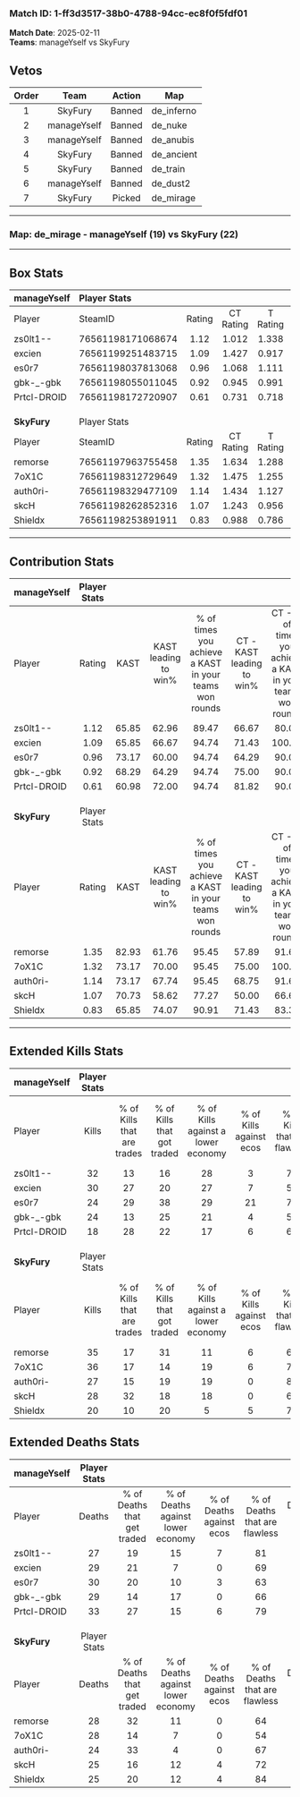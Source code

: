 ### Match ID: 1-ff3d3517-38b0-4788-94cc-ec8f0f5fdf01  
**Match Date**: 2025-02-11  
**Teams**: manageYself vs SkyFury  

## Vetos  

| Order | Team | Action | Map |
| :---: | :--: | :----: | --- |
| 1 | SkyFury | Banned | de_inferno |
| 2 | manageYself | Banned | de_nuke |
| 3 | manageYself | Banned | de_anubis |
| 4 | SkyFury | Banned | de_ancient |
| 5 | SkyFury | Banned | de_train |
| 6 | manageYself | Banned | de_dust2 |
| 7 | SkyFury | Picked | de_mirage |

---  

### **Map**: de_mirage - manageYself (19) vs SkyFury (22)  
---  

## Box Stats  

| **manageYself** | Player Stats      |        |           |          |       |      |       |         |        |      |     |
| :- | :- | :-: | :-: | :-: | :-: | :-: | :-: | :-: | :-: | :-: | :-: |
| Player          | SteamID           | Rating | CT Rating | T Rating | KAST  | ADR  | Kills | Assists | Deaths | K/D  | HS% |
| zs0lt1--        | 76561198171068674 |  1.12  |   1.012   |  1.338   | 65.85 | 77.7 |  32   |    4    |   27   | 1.19 | 34  |
| excien          | 76561199251483715 |  1.09  |   1.427   |  0.917   | 65.85 | 83.9 |  30   |    9    |   29   | 1.03 | 70  |
| es0r7           | 76561198037813068 |  0.96  |   1.068   |  1.111   | 73.17 | 73.0 |  24   |    7    |   30   | 0.80 | 58  |
| gbk-_-gbk       | 76561198055011045 |  0.92  |   0.945   |  0.991   | 68.29 | 62.3 |  24   |   11    |   29   | 0.83 | 58  |
| Prtcl-DROID     | 76561198172720907 |  0.61  |   0.731   |  0.718   | 60.98 | 43.1 |  18   |    5    |   33   | 0.55 | 55  |
|                 |                   |        |           |          |       |      |       |         |        |      |     |
|                 |                   |        |           |          |       |      |       |         |        |      |     |
|                 |                   |        |           |          |       |      |       |         |        |      |     |
| **SkyFury**     | Player Stats      |        |           |          |       |      |       |         |        |      |     |
| Player          | SteamID           | Rating | CT Rating | T Rating | KAST  | ADR  | Kills | Assists | Deaths | K/D  | HS% |
| remorse         | 76561197963755458 |  1.35  |   1.634   |  1.288   | 82.93 | 85.2 |  35   |   14    |   28   | 1.25 | 48  |
| 7oX1C           | 76561198312729649 |  1.32  |   1.475   |  1.255   | 73.17 | 95.5 |  36   |    8    |   28   | 1.29 | 55  |
| auth0ri-        | 76561198329477109 |  1.14  |   1.434   |  1.127   | 73.17 | 82.9 |  27   |   11    |   24   | 1.13 | 66  |
| skcH            | 76561198262852316 |  1.07  |   1.243   |  0.956   | 70.73 | 70.2 |  28   |    3    |   25   | 1.12 | 46  |
| Shieldx         | 76561198253891911 |  0.83  |   0.988   |  0.786   | 65.85 | 56.5 |  20   |    6    |   25   | 0.80 | 20  |
---  

## Contribution Stats  

| **manageYself** | Player Stats |       |                      |                                                        |                           |                                                             |                          |                                                            |
| :- | :-: | :-: | :-: | :-: | :-: | :-: | :-: | :-: |
| Player          |    Rating    | KAST  | KAST leading to win% | % of times you achieve a KAST in your teams won rounds | CT - KAST leading to win% | CT - % of times you achieve a KAST in your teams won rounds | T - KAST leading to win% | T - % of times you achieve a KAST in your teams won rounds |
| zs0lt1--        |     1.12     | 65.85 |        62.96         |                         89.47                          |           66.67           |                            80.00                            |          60.00           |                           100.00                           |
| excien          |     1.09     | 65.85 |        66.67         |                         94.74                          |           71.43           |                           100.00                            |          61.54           |                           88.89                            |
| es0r7           |     0.96     | 73.17 |        60.00         |                         94.74                          |           64.29           |                            90.00                            |          56.25           |                           100.00                           |
| gbk-_-gbk       |     0.92     | 68.29 |        64.29         |                         94.74                          |           75.00           |                            90.00                            |          56.25           |                           100.00                           |
| Prtcl-DROID     |     0.61     | 60.98 |        72.00         |                         94.74                          |           81.82           |                            90.00                            |          64.29           |                           100.00                           |
|                 |              |       |                      |                                                        |                           |                                                             |                          |                                                            |
|                 |              |       |                      |                                                        |                           |                                                             |                          |                                                            |
|                 |              |       |                      |                                                        |                           |                                                             |                          |                                                            |
| **SkyFury**     | Player Stats |       |                      |                                                        |                           |                                                             |                          |                                                            |
| Player          |    Rating    | KAST  | KAST leading to win% | % of times you achieve a KAST in your teams won rounds | CT - KAST leading to win% | CT - % of times you achieve a KAST in your teams won rounds | T - KAST leading to win% | T - % of times you achieve a KAST in your teams won rounds |
| remorse         |     1.35     | 82.93 |        61.76         |                         95.45                          |           57.89           |                            91.67                            |          66.67           |                           100.00                           |
| 7oX1C           |     1.32     | 73.17 |        70.00         |                         95.45                          |           75.00           |                           100.00                            |          64.29           |                           90.00                            |
| auth0ri-        |     1.14     | 73.17 |        67.74         |                         95.45                          |           68.75           |                            91.67                            |          66.67           |                           100.00                           |
| skcH            |     1.07     | 70.73 |        58.62         |                         77.27                          |           50.00           |                            66.67                            |          69.23           |                           90.00                            |
| Shieldx         |     0.83     | 65.85 |        74.07         |                         90.91                          |           71.43           |                            83.33                            |          76.92           |                           100.00                           |
---  

## Extended Kills Stats  

| **manageYself** | Player Stats |                            |                            |                                    |                         |                              |                                 |                                       |                    |           |
| :- | :-: | :-: | :-: | :-: | :-: | :-: | :-: | :-: | :-: | :-: |
| Player          |    Kills     | % of Kills that are trades | % of Kills that got traded | % of Kills against a lower economy | % of Kills against ecos | % of Kills that are flawless | % of Kills that are close duels | % of Kills that are assisted by flash | Pistol Round Kills | AWP Kills |
| zs0lt1--        |      32      |             13             |             16             |                 28                 |            3            |              72              |                6                |                   6                   |         19         |     0     |
| excien          |      30      |             27             |             20             |                 27                 |            7            |              53              |               13                |                   7                   |         1          |     2     |
| es0r7           |      24      |             29             |             38             |                 29                 |           21            |              75              |                4                |                   0                   |         1          |     2     |
| gbk-_-gbk       |      24      |             13             |             25             |                 21                 |            4            |              58              |                8                |                   0                   |         0          |     2     |
| Prtcl-DROID     |      18      |             28             |             22             |                 17                 |            6            |              67              |               11                |                   6                   |         0          |     0     |
|                 |              |                            |                            |                                    |                         |                              |                                 |                                       |                    |           |
|                 |              |                            |                            |                                    |                         |                              |                                 |                                       |                    |           |
|                 |              |                            |                            |                                    |                         |                              |                                 |                                       |                    |           |
| **SkyFury**     | Player Stats |                            |                            |                                    |                         |                              |                                 |                                       |                    |           |
| Player          |    Kills     | % of Kills that are trades | % of Kills that got traded | % of Kills against a lower economy | % of Kills against ecos | % of Kills that are flawless | % of Kills that are close duels | % of Kills that are assisted by flash | Pistol Round Kills | AWP Kills |
| remorse         |      35      |             17             |             31             |                 11                 |            6            |              66              |                6                |                   6                   |         0          |     3     |
| 7oX1C           |      36      |             17             |             14             |                 19                 |            6            |              72              |                8                |                   8                   |         0          |     1     |
| auth0ri-        |      27      |             15             |             19             |                 19                 |            0            |              85              |                7                |                   4                   |         1          |     0     |
| skcH            |      28      |             32             |             18             |                 18                 |            0            |              64              |                7                |                   4                   |         0          |     4     |
| Shieldx         |      20      |             10             |             20             |                 5                  |            5            |              75              |                0                |                   0                   |         13         |     1     |
## Extended Deaths Stats  

| **manageYself** | Player Stats |                             |                                   |                          |                               |                            |                           |               |
| :- | :-: | :-: | :-: | :-: | :-: | :-: | :-: | :-: |
| Player          |    Deaths    | % of Deaths that get traded | % of Deaths against lower economy | % of Deaths against ecos | % of Deaths that are flawless | % of Deaths that are close | % of Deaths while blinded | Deaths to AWP |
| zs0lt1--        |      27      |             19              |                15                 |            7             |              81               |             7              |             4             |       2       |
| excien          |      29      |             21              |                 7                 |            0             |              69               |             3              |             3             |       2       |
| es0r7           |      30      |             20              |                10                 |            3             |              63               |             10             |             0             |       4       |
| gbk-_-gbk       |      29      |             14              |                17                 |            0             |              66               |             3              |             0             |       1       |
| Prtcl-DROID     |      33      |             27              |                15                 |            6             |              79               |             6              |            15             |       5       |
|                 |              |                             |                                   |                          |                               |                            |                           |               |
|                 |              |                             |                                   |                          |                               |                            |                           |               |
|                 |              |                             |                                   |                          |                               |                            |                           |               |
| **SkyFury**     | Player Stats |                             |                                   |                          |                               |                            |                           |               |
| Player          |    Deaths    | % of Deaths that get traded | % of Deaths against lower economy | % of Deaths against ecos | % of Deaths that are flawless | % of Deaths that are close | % of Deaths while blinded | Deaths to AWP |
| remorse         |      28      |             32              |                11                 |            0             |              64               |             7              |             0             |       6       |
| 7oX1C           |      28      |             14              |                 7                 |            0             |              54               |             14             |             4             |       4       |
| auth0ri-        |      24      |             33              |                 4                 |            0             |              67               |             8              |             8             |       3       |
| skcH            |      25      |             16              |                12                 |            4             |              72               |             4              |             4             |       5       |
| Shieldx         |      25      |             20              |                12                 |            4             |              84               |             8              |             4             |       3       |
